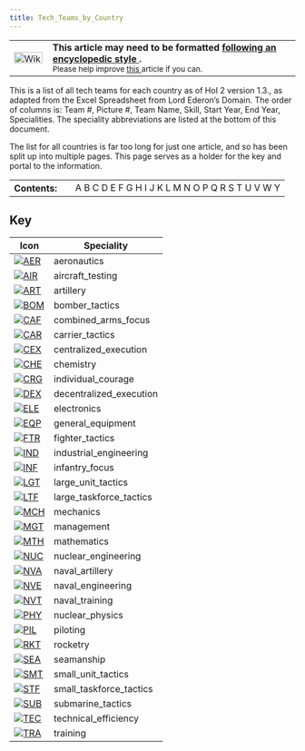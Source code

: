 ```yaml
---
title: Tech_Teams_by_Country
---
```

 <table class="metadata plainlinks ambox ambox-style" style=""><tbody><tr><td class="mbox-image"><div style="width: 52px;"><a class="image" href="/wiki/File:Wikitext.png"><img alt="Wikitext.png" data-file-height="20" data-file-width="50" data-url="https://central.paradoxwikis.com/images/2/2f/Wikitext.png" decoding="async" height="20" loading="lazy" src="https://central.paradoxwikis.com/images/2/2f/Wikitext.png" width="50"></a></div></td><td class="mbox-text" style=""><b>This article may need to be formatted <a href="/wiki/Template:Wikify" title="Template:Wikify">following an encyclopedic style </a>.</b><br><small>Please help improve <a class="external text" href="https://hoi2.paradoxwikis.com/index.php?title=Tech_Teams_by_Country&amp;action=edit" rel="nofollow">this </a>article if you can.</small></td></tr></tbody></table>

This is a list of all tech teams for each country as of HoI 2 version 1.3., as adapted from the Excel Spreadsheet from Lord Ederon’s Domain. The order of columns is: Team #, Picture #, Team Name, Skill, Start Year, End Year, Specialities. The speciality abbreviations are listed at the bottom of this document.

The list for all countries is far too long for just one article, and so has been split up into multiple pages. This page serves as a holder for the key and portal to the information.

<table class="toc" id="toc" summary="Contents"><tbody><tr><th>Contents:</th><td></td><td><div style="text-align:left;"><a href="/wiki/Tech_Teams_by_Country/A" title="Tech Teams by Country/A">A </a><a href="/wiki/Tech_Teams_by_Country/B" title="Tech Teams by Country/B">B </a><a href="/wiki/Tech_Teams_by_Country/C" title="Tech Teams by Country/C">C </a><a href="/wiki/Tech_Teams_by_Country/D" title="Tech Teams by Country/D">D </a><a href="/wiki/Tech_Teams_by_Country/E" title="Tech Teams by Country/E">E </a><a href="/wiki/Tech_Teams_by_Country/F" title="Tech Teams by Country/F">F </a><a href="/wiki/Tech_Teams_by_Country/G" title="Tech Teams by Country/G">G </a><a href="/wiki/Tech_Teams_by_Country/H" title="Tech Teams by Country/H">H </a><a href="/wiki/Tech_Teams_by_Country/I" title="Tech Teams by Country/I">I </a><a href="/wiki/Tech_Teams_by_Country/J" title="Tech Teams by Country/J">J </a><a href="/wiki/Tech_Teams_by_Country/K" title="Tech Teams by Country/K">K </a><a href="/wiki/Tech_Teams_by_Country/L" title="Tech Teams by Country/L">L </a><a href="/wiki/Tech_Teams_by_Country/M" title="Tech Teams by Country/M">M </a><a href="/wiki/Tech_Teams_by_Country/N" title="Tech Teams by Country/N">N </a><a href="/wiki/Tech_Teams_by_Country/O" title="Tech Teams by Country/O">O </a><a href="/wiki/Tech_Teams_by_Country/P" title="Tech Teams by Country/P">P </a><a href="/wiki/Tech_Teams_by_Country/Q" title="Tech Teams by Country/Q">Q </a><a href="/wiki/Tech_Teams_by_Country/R" title="Tech Teams by Country/R">R </a><a href="/wiki/Tech_Teams_by_Country/S" title="Tech Teams by Country/S">S </a><a href="/wiki/Tech_Teams_by_Country/T" title="Tech Teams by Country/T">T </a><a href="/wiki/Tech_Teams_by_Country/U" title="Tech Teams by Country/U">U </a><a href="/wiki/Tech_Teams_by_Country/V" title="Tech Teams by Country/V">V </a><a href="/wiki/Tech_Teams_by_Country/W" title="Tech Teams by Country/W">W </a><a href="/wiki/Tech_Teams_by_Country/Y" title="Tech Teams by Country/Y">Y</a><br></div></td></tr></tbody></table>

Key
---

| Icon | Speciality |
| --- | --- |
| [![AER](/images/a/a1/Aeronautics.png)](/wiki/File:Aeronautics.png "AER") | aeronautics |
| [![AIR](/images/8/87/Aircraft_testing.png)](/wiki/File:Aircraft_testing.png "AIR") | aircraft\_testing |
| [![ART](/images/d/d8/Artillery.png)](/wiki/File:Artillery.png "ART") | artillery |
| [![BOM](/images/2/26/Bomber_tactics.png)](/wiki/File:Bomber_tactics.png "BOM") | bomber\_tactics |
| [![CAF](/images/f/f8/Combined_arms_focus.png)](/wiki/File:Combined_arms_focus.png "CAF") | combined\_arms\_focus |
| [![CAR](/images/e/e9/Carrier_tactics.png)](/wiki/File:Carrier_tactics.png "CAR") | carrier\_tactics |
| [![CEX](/images/b/bc/Centralized_execution.png)](/wiki/File:Centralized_execution.png "CEX") | centralized\_execution |
| [![CHE](/images/1/19/Chemistry.png)](/wiki/File:Chemistry.png "CHE") | chemistry |
| [![CRG](/images/3/38/Individual_courage.png)](/wiki/File:Individual_courage.png "CRG") | individual\_courage |
| [![DEX](/images/0/0d/Decentralized_execution.png)](/wiki/File:Decentralized_execution.png "DEX") | decentralized\_execution |
| [![ELE](/images/d/dd/Electronics.png)](/wiki/File:Electronics.png "ELE") | electronics |
| [![EQP](/images/2/20/General_equipment.png)](/wiki/File:General_equipment.png "EQP") | general\_equipment |
| [![FTR](/images/8/8a/Fighter_tactics.png)](/wiki/File:Fighter_tactics.png "FTR") | fighter\_tactics |
| [![IND](/images/7/79/Industrial_engineering.png)](/wiki/File:Industrial_engineering.png "IND") | industrial\_engineering |
| [![INF](/images/b/be/Infantry_focus.png)](/wiki/File:Infantry_focus.png "INF") | infantry\_focus |
| [![LGT](/images/1/1d/Large_unit_tactics.png)](/wiki/File:Large_unit_tactics.png "LGT") | large\_unit\_tactics |
| [![LTF](/images/e/e7/Large_taskforce_tactics.png)](/wiki/File:Large_taskforce_tactics.png "LTF") | large\_taskforce\_tactics |
| [![MCH](/images/a/a1/Mechanics.png)](/wiki/File:Mechanics.png "MCH") | mechanics |
| [![MGT](/images/c/c7/Management.png)](/wiki/File:Management.png "MGT") | management |
| [![MTH](/images/7/79/Mathematics.png)](/wiki/File:Mathematics.png "MTH") | mathematics |
| [![NUC](/images/0/05/Nuclear_engineering.png)](/wiki/File:Nuclear_engineering.png "NUC") | nuclear\_engineering |
| [![NVA](/images/e/ea/Naval_artillery.png)](/wiki/File:Naval_artillery.png "NVA") | naval\_artillery |
| [![NVE](/images/0/09/Naval_engineering.png)](/wiki/File:Naval_engineering.png "NVE") | naval\_engineering |
| [![NVT](/images/1/10/Naval_training.png)](/wiki/File:Naval_training.png "NVT") | naval\_training |
| [![PHY](/images/a/a1/Nuclear_physics.png)](/wiki/File:Nuclear_physics.png "PHY") | nuclear\_physics |
| [![PIL](/images/6/6b/Piloting.png)](/wiki/File:Piloting.png "PIL") | piloting |
| [![RKT](/images/5/51/Rocketry.png)](/wiki/File:Rocketry.png "RKT") | rocketry |
| [![SEA](/images/2/22/Seamanship.png)](/wiki/File:Seamanship.png "SEA") | seamanship |
| [![SMT](/images/2/2f/Small_unit_tactics.png)](/wiki/File:Small_unit_tactics.png "SMT") | small\_unit\_tactics |
| [![STF](/images/4/48/Small_taskforce_tactics.png)](/wiki/File:Small_taskforce_tactics.png "STF") | small\_taskforce\_tactics |
| [![SUB](/images/6/61/Submarine_tactics.png)](/wiki/File:Submarine_tactics.png "SUB") | submarine\_tactics |
| [![TEC](/images/9/9d/Technical_efficiency.png)](/wiki/File:Technical_efficiency.png "TEC") | technical\_efficiency |
| [![TRA](/images/b/b1/Training.png)](/wiki/File:Training.png "TRA") | training |